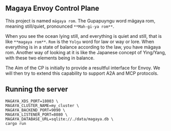 ## Magaya Envoy Control Plane
This project is named `mägaya rom`. The Gupapuyngu word mägaya rom, meaning still/quiet, pronounced `**Mah-gi-ya rom**`.

When you see the ocean lying still, and everything is quiet and still, that is like `**magaya rom**`.
`Rom` is the `Yolŋu` word for law or way or lore. When everything is in a state of balance according to the law, you have mägaya rom. Another way of looking at it is like the Japanese concept of Ying/Yang, with these two elements being in balance.

The Aim of the CP is initially to provide a resultful interface for Envoy. We will then try to extend this capability to support A2A and MCP protocols.

## Running the server

```
MAGAYA_XDS_PORT=18003 \
MAGAYA_CLUSTER_NAME=my_cluster \
MAGAYA_BACKEND_PORT=9090 \
MAGAYA_LISTENER_PORT=8080 \
MAGAYA_DATABASE_URL=sqlite://./data/magaya.db \
cargo run
```

